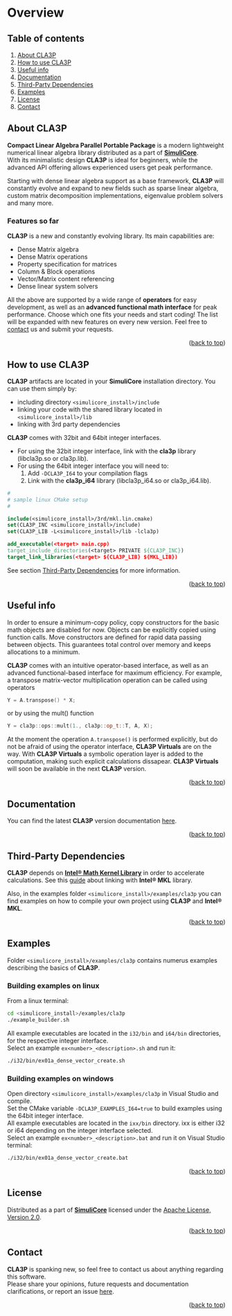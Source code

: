 <a name="readme-top"></a>




# Overview




## Table of contents

1. [About CLA3P](#about-cla3p)
2. [How to use CLA3P](#how-to-use-cla3p)
3. [Useful info](#useful-info)
4. [Documentation](#documentation)
5. [Third-Party Dependencies](#third-party-dependencies)
6. [Examples](#examples)
7. [License](#license)
8. [Contact](#contact)




<a name="about-cla3p"></a>
## About CLA3P

**Compact Linear Algebra Parallel Portable Package** is a modern lightweight numerical linear algebra library distributed as a part of [**SimuliCore**](https://connorkauf.github.io/SimuliCore/docs/index.html).  
With its minimalistic design **CLA3P** is ideal for beginners, while the advanced API offering allows experienced users get peak performance.

Starting with dense linear algebra support as a base framework, **CLA3P** will constantly evolve and expand to new fields such as sparse linear algebra, custom matrix decomposition implementations, eigenvalue problem solvers and many more.

### Features so far

**CLA3P** is a new and constantly evolving library. Its main capabilities are:

* Dense Matrix algebra
* Dense Matrix operations 
* Property specification for matrices
* Column & Block operations
* Vector/Matrix content referencing
* Dense linear system solvers

All the above are supported by a wide range of **operators** for easy development, as well as an **advanced functional math interface** for peak performance. Choose which one fits your needs and start coding! The list will be expanded with new features on every new version. Feel free to [contact](https://connorkauf.github.io/SimuliCore/docs/index.html#contact) us and submit your requests.

<p align="right">(<a href="#readme-top">back to top</a>)</p>




<a name="how-to-use-cla3p"></a>
## How to use CLA3P

**CLA3P** artifacts are located in your **SimuliCore** installation directory. You can use them simply by:
* including directory `<simulicore_install>/include`
* linking your code with the shared library located in `<simulicore_install>/lib`
* linking with 3rd party dependencies

**CLA3P** comes with 32bit and 64bit integer interfaces.  
* For using the 32bit integer interface, link with the **cla3p** library (libcla3p.so or cla3p.lib).  
* For using the 64bit integer interface you will need to:
  1. Add `-DCLA3P_I64` to your compilation flags
  2. Link with the **cla3p_i64** library (libcla3p_i64.so or cla3p_i64.lib).

``` cmake
#
# sample linux CMake setup
#

include(<simulicore_install>/3rd/mkl.lin.cmake)
set(CLA3P_INC <simulicore_install>/include)
set(CLA3P_LIB -L<simulicore_install>/lib -lcla3p)

add_executable(<target> main.cpp)
target_include_directories(<target> PRIVATE ${CLA3P_INC})
target_link_libraries(<target> ${CLA3P_LIB} ${MKL_LIB})
```
See section [Third-Party Dependencies](#third-party-dependencies) for more information.

<p align="right">(<a href="#readme-top">back to top</a>)</p>




<a name="useful-info"></a>
## Useful info

In order to ensure a minimum-copy policy, copy constructors for the basic math objects are disabled for now. Objects can be explicitly copied using function calls. Move constructors are defined for rapid data passing between objects. This guarantees total control over memory and keeps allocations to a minimum.  

**CLA3P** comes with an intuitive operator-based interface, as well as an advanced functional-based interface for maximum efficiency. For example, a transpose matrix-vector multiplication operation can be called using operators
``` cpp
Y = A.transpose() * X;
```
or by using the mult() function
``` cpp
Y = cla3p::ops::mult(1., cla3p::op_t::T, A, X);
```
At the moment the operation `A.transpose()` is performed explicitly, but do not be afraid of using the operator interface, **CLA3P Virtuals** are on the way. With **CLA3P Virtuals** a symbolic operation layer is added to the computation, making such explicit calculations dissapear. **CLA3P Virtuals** will soon be available in the next **CLA3P** version.

<p align="right">(<a href="#readme-top">back to top</a>)</p>




<a name="documentation"></a>
## Documentation

You can find the latest **CLA3P** version documentation [here](https://connorkauf.github.io/SimuliCore/docs/v1.0.0/cla3p/html/index.html).

<p align="right">(<a href="#readme-top">back to top</a>)</p>




<a name="third-party-dependencies"></a>
## Third-Party Dependencies

**CLA3P** depends on [**Intel&reg; Math Kernel Library**](https://www.intel.com/content/www/us/en/developer/tools/oneapi/onemkl.html) in order to accelerate calculations. See this [guide](https://github.com/connorkauf/SimuliCore/blob/stable-latest/3rd/mkl.md) about linking with **Intel&reg; MKL** library.

Also, in the examples folder `<simulicore_install>/examples/cla3p` you can find examples on how to compile your own project using **CLA3P** and **Intel&reg; MKL**.

<p align="right">(<a href="#readme-top">back to top</a>)</p>




<a name="examples"></a>
## Examples

Folder `<simulicore_install>/examples/cla3p` contains numerus examples describing the basics of **CLA3P**.  

### Building examples on linux
From a linux terminal:
``` sh
cd <simulicore_install>/examples/cla3p
./example_builder.sh
```
All example executables are located in the `i32/bin` and `i64/bin` directories, for the respective integer interface.  
Select an example `ex<number>_<description>.sh` and run it:
``` sh
./i32/bin/ex01a_dense_vector_create.sh
```

### Building examples on windows
Open directory `<simulicore_install>/examples/cla3p` in Visual Studio and compile.  
Set the CMake variable `-DCLA3P_EXAMPLES_I64=true` to build examples using the 64bit integer interface.  
All example executables are located in the `ixx/bin` directory. ixx is either i32 or i64 depending on the integer interface selected.  
Select an example `ex<number>_<description>.bat` and run it on Visual Studio terminal:
``` sh
./i32/bin/ex01a_dense_vector_create.bat
```

<p align="right">(<a href="#readme-top">back to top</a>)</p>




<a name="license"></a>
## License

Distributed as a part of [**SimuliCore**](https://connorkauf.github.io/SimuliCore/docs/index.html) licensed under the [Apache License, Version 2.0](https://www.apache.org/licenses/LICENSE-2.0).

<p align="right">(<a href="#readme-top">back to top</a>)</p>




<a name="contact"></a>
## Contact

**CLA3P** is spanking new, so feel free to contact us about anything regarding this software.  
Please share your opinions, future requests and documentation clarifications, or report an issue [here](https://connorkauf.github.io/SimuliCore/docs/index.html#contact).

<p align="right">(<a href="#readme-top">back to top</a>)</p>


